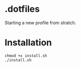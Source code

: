 # .dotfiles
Starting a new profile from stratch.

# Installation
```console
chmod +x install.sh
./install.sh
```

